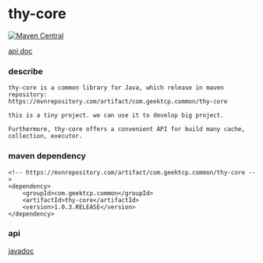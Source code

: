 thy-core
==========
[![Maven Central](https://maven-badges.herokuapp.com/maven-central/com.geektcp.common/thy-core-parent/badge.svg#)](https://maven-badges.herokuapp.com/maven-central/net.bytebuddy/byte-buddy-parent)

[api doc](https://javadoc.io/doc/com.geektcp.common/thy-core/latest/index.html)

### describe
```
thy-core is a common library for Java, which release in maven repository:
https://mvnrepository.com/artifact/com.geektcp.common/thy-core

this is a tiny project. we can use it to develop big project.

Furthermore, thy-core offers a convenient API for build many cache, collection, executor.
```


### maven dependency
```
<!-- https://mvnrepository.com/artifact/com.geektcp.common/thy-core -->
<dependency>
    <groupId>com.geektcp.common</groupId>
    <artifactId>thy-core</artifactId>
    <version>1.0.3.RELEASE</version>
</dependency>
```


### api
[javadoc](https://javadoc.io/doc/com.geektcp.common/thy-core/latest/index.html)



